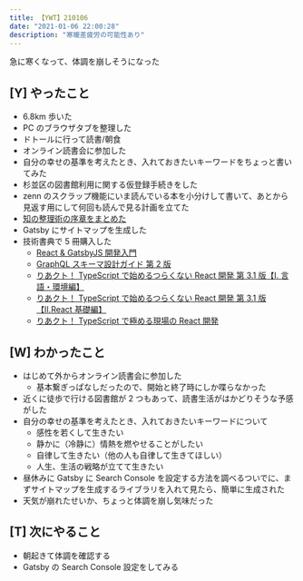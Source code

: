 ```yaml
---
title: 【YWT】210106
date: "2021-01-06 22:00:28"
description: "寒暖差疲労の可能性あり"
---
```


急に寒くなって、体調を崩しそうになった

## [Y] やったこと

- 6.8km 歩いた
- PC のブラウザタブを整理した
- ドトールに行って読書/朝食
- オンライン読書会に参加した
- 自分の幸せの基準を考えたとき、入れておきたいキーワードをちょっと書いてみた
- 杉並区の図書館利用に関する仮登録手続きをした
- zenn のスクラップ機能にいま読んでいる本を小分けして書いて、あとから見返す用にして何回も読んで見る計画を立てた
- [知の整理術の序章をまとめた](https://github.com/LeeDDHH/book-output/blob/main/%E7%9F%A5%E3%81%AE%E6%95%B4%E7%90%86%E8%A1%93/list.md)
- Gatsby にサイトマップを生成した
- 技術書典で 5 冊購入した
  - [React & GatsbyJS 開発入門](https://techbookfest.org/product/5949180075835392?productVariantID=5714793845489664)
  - [GraphQL スキーマ設計ガイド 第 2 版](https://techbookfest.org/product/5680507710865408?productVariantID=5134263097753600)
  - [りあクト！ TypeScript で始めるつらくない React 開発 第 3.1 版【Ⅰ. 言語・環境編】](https://techbookfest.org/product/5436045076201472?productVariantID=6240785991204864)
  - [りあクト！ TypeScript で始めるつらくない React 開発 第 3.1 版【Ⅱ.React 基礎編】](https://techbookfest.org/product/5683694373175296?productVariantID=4521055444008960)
  - [りあクト！ TypeScript で極める現場の React 開発](https://techbookfest.org/product/5654523804647424?productVariantID=5120744419753984)

## [W] わかったこと

- はじめて外からオンライン読書会に参加した
  - 基本繋ぎっぱなしだったので、開始と終了時にしか喋らなかった
- 近くに徒歩で行ける図書館が 2 つもあって、読書生活がはかどりそうな予感がした
- 自分の幸せの基準を考えたとき、入れておきたいキーワードについて
  - 感性を若くして生きたい
  - 静かに（冷静に）情熱を燃やせることがしたい
  - 自律して生きたい（他の人も自律して生きてほしい）
  - 人生、生活の戦略が立てて生きたい
- 昼休みに Gatsby に Search Console を設定する方法を調べるついでに、まずサイトマップを生成するライブラリを入れて見たら、簡単に生成された
- 天気が崩れたせいか、ちょっと体調を崩し気味だった

## [T] 次にやること

- 朝起きて体調を確認する
- Gatsby の Search Console 設定をしてみる
